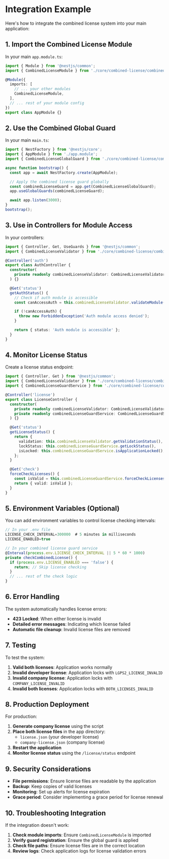 # Integration Example

Here's how to integrate the combined license system into your main application:

## 1. Import the Combined License Module

In your main `app.module.ts`:

```typescript
import { Module } from '@nestjs/common';
import { CombinedLicenseModule } from './core/combined-license/combined-license.module';

@Module({
  imports: [
    // ... your other modules
    CombinedLicenseModule,
  ],
  // ... rest of your module config
})
export class AppModule {}
```

## 2. Use the Combined Global Guard

In your main `main.ts`:

```typescript
import { NestFactory } from '@nestjs/core';
import { AppModule } from './app.module';
import { CombinedLicenseGlobalGuard } from './core/combined-license/combined-license-global.guard';

async function bootstrap() {
  const app = await NestFactory.create(AppModule);

  // Apply the combined license guard globally
  const combinedLicenseGuard = app.get(CombinedLicenseGlobalGuard);
  app.useGlobalGuards(combinedLicenseGuard);

  await app.listen(3000);
}
bootstrap();
```

## 3. Use in Controllers for Module Access

In your controllers:

```typescript
import { Controller, Get, UseGuards } from '@nestjs/common';
import { CombinedLicenseValidator } from './core/combined-license/combined-license.validator';

@Controller('auth')
export class AuthController {
  constructor(
    private readonly combinedLicenseValidator: CombinedLicenseValidator,
  ) {}

  @Get('status')
  getAuthStatus() {
    // Check if auth module is accessible
    const canAccessAuth = this.combinedLicenseValidator.validateModule('auth');

    if (!canAccessAuth) {
      throw new ForbiddenException('Auth module access denied');
    }

    return { status: 'Auth module is accessible' };
  }
}
```

## 4. Monitor License Status

Create a license status endpoint:

```typescript
import { Controller, Get } from '@nestjs/common';
import { CombinedLicenseValidator } from './core/combined-license/combined-license.validator';
import { CombinedLicenseGuardService } from './core/combined-license/combined-license.guard.service';

@Controller('license')
export class LicenseController {
  constructor(
    private readonly combinedLicenseValidator: CombinedLicenseValidator,
    private readonly combinedLicenseGuardService: CombinedLicenseGuardService,
  ) {}

  @Get('status')
  getLicenseStatus() {
    return {
      validation: this.combinedLicenseValidator.getValidationStatus(),
      lockStatus: this.combinedLicenseGuardService.getLockStatus(),
      isLocked: this.combinedLicenseGuardService.isApplicationLocked(),
    };
  }

  @Get('check')
  forceCheckLicenses() {
    const isValid = this.combinedLicenseGuardService.forceCheckLicenses();
    return { valid: isValid };
  }
}
```

## 5. Environment Variables (Optional)

You can add environment variables to control license checking intervals:

```typescript
// In your .env file
LICENSE_CHECK_INTERVAL=300000  # 5 minutes in milliseconds
LICENSE_ENABLED=true

// In your combined license guard service
@Interval(process.env.LICENSE_CHECK_INTERVAL || 5 * 60 * 1000)
private checkCombinedLicense() {
  if (process.env.LICENSE_ENABLED === 'false') {
    return; // Skip license checking
  }
  // ... rest of the check logic
}
```

## 6. Error Handling

The system automatically handles license errors:

- **423 Locked**: When either license is invalid
- **Detailed error messages**: Indicating which license failed
- **Automatic file cleanup**: Invalid license files are removed

## 7. Testing

To test the system:

1. **Valid both licenses**: Application works normally
2. **Invalid developer license**: Application locks with `LGPS2_LICENSE_INVALID`
3. **Invalid company license**: Application locks with `COMPANY_LICENSE_INVALID`
4. **Invalid both licenses**: Application locks with `BOTH_LICENSES_INVALID`

## 8. Production Deployment

For production:

1. **Generate company license** using the script
2. **Place both license files** in the app directory:
   - `license.json` (your developer license)
   - `company-license.json` (company license)
3. **Restart the application**
4. **Monitor license status** using the `/license/status` endpoint

## 9. Security Considerations

- **File permissions**: Ensure license files are readable by the application
- **Backup**: Keep copies of valid licenses
- **Monitoring**: Set up alerts for license expiration
- **Grace period**: Consider implementing a grace period for license renewal

## 10. Troubleshooting Integration

If the integration doesn't work:

1. **Check module imports**: Ensure `CombinedLicenseModule` is imported
2. **Verify guard registration**: Ensure the global guard is applied
3. **Check file paths**: Ensure license files are in the correct location
4. **Review logs**: Check application logs for license validation errors
